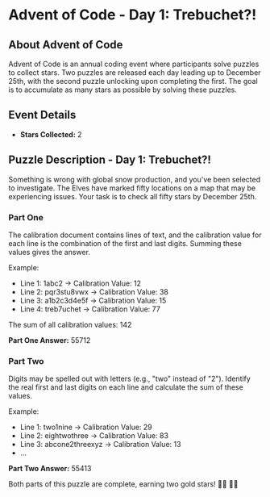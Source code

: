 # Advent of Code - Day 1: Trebuchet?!

## About Advent of Code
Advent of Code is an annual coding event where participants solve puzzles to collect stars. Two puzzles are released each day leading up to December 25th, with the second puzzle unlocking upon completing the first. The goal is to accumulate as many stars as possible by solving these puzzles.

## Event Details
- **Stars Collected:** 2

## Puzzle Description - Day 1: Trebuchet?!
Something is wrong with global snow production, and you've been selected to investigate. The Elves have marked fifty locations on a map that may be experiencing issues. Your task is to check all fifty stars by December 25th.

### Part One
The calibration document contains lines of text, and the calibration value for each line is the combination of the first and last digits. Summing these values gives the answer.

Example:
- Line 1: 1abc2 → Calibration Value: 12
- Line 2: pqr3stu8vwx → Calibration Value: 38
- Line 3: a1b2c3d4e5f → Calibration Value: 15
- Line 4: treb7uchet → Calibration Value: 77

The sum of all calibration values: 142

**Part One Answer:** 55712

### Part Two
Digits may be spelled out with letters (e.g., "two" instead of "2"). Identify the real first and last digits on each line and calculate the sum of these values.

Example:
- Line 1: two1nine → Calibration Value: 29
- Line 2: eightwothree → Calibration Value: 83
- Line 3: abcone2threexyz → Calibration Value: 13
- ...

**Part Two Answer:** 55413

Both parts of this puzzle are complete, earning two gold stars! 🌟🌟
🎄🌟